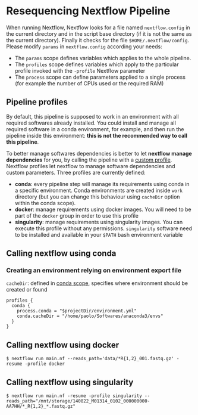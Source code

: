 
Resequencing Nextflow Pipeline
==============================

When running Nextflow, Nextflow looks for a file named `nextflow.config` in the
current directory and in the script base directory (if it is not the same as the
current directory). Finally it checks for the file `$HOME/.nextflow/config`.
Please modify `params` in `nextflow.config` according your needs:

* The `params` scope defines variables which applies to the whole pipeline.
* The `profiles` scope defines variables which apply to the particular profile
invoked with the `-profile` Nextflow parameter
* The `process` scope can define parameters applied to a single process (for example
the number of CPUs used or the required RAM)

Pipeline profiles
-----------------

By default, this pipeline is supposed to work in an environment with all required softwares
already installed. You could install and manage all required software in a conda
environment, for example, and then run the pipeline inside this environment:
**this is not the recommended way to call this pipeline**.

To better manage softwares
dependencies is better to let **nextflow manage dependencies** for you, by calling
the pipeline with a [custom profile](https://www.nextflow.io/docs/edge/config.html#config-profiles).
Nextflow profiles let nextflow to manage software dependencies and custom parameters.
Three profiles are currently defined:

* **conda**: every pipeline step will manage its requirements using conda in a
specific environment. Conda environments are created inside `work` directory
(but you can change this behaviour using `cacheDir` option within the conda
scope).
* **docker**: manage requirements using docker images. You will need to be part of
the `docker` group in order to use this profile
* **singularity**: manage requirements using singularity images. You can execute
this profile without any permissions. `singularity` software need to be installed
and available in your `$PATH` bash environment variable

Calling nextflow using conda
----------------------------

### Creating an environment relying on environment export file

`cacheDir`: defined in [conda scope](https://www.nextflow.io/docs/latest/config.html#scope-conda),
specifies where environment should be created or found

```
profiles {
  conda {
    process.conda = "$projectDir/environment.yml"
    conda.cacheDir = "/home/paolo/Softwares/anaconda3/envs"
  }
}
```

Calling nextflow using docker
-----------------------------

```
$ nextflow run main.nf --reads_path='data/*R{1,2}_001.fastq.gz' -resume -profile docker
```

Calling nextflow using singularity
----------------------------------

```
$ nextflow run main.nf -resume -profile singularity --reads_path="/mnt/storage/140822_M01314_0102_000000000-AA7HH/*_R{1,2}_*.fastq.gz"
```
